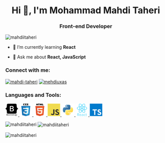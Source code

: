 <h1 align="center">Hi 👋, I'm Mohammad Mahdi Taheri</h1>
<h3 align="center">Front-end Developer</h3>

<p align="left"> <img src="https://komarev.com/ghpvc/?username=mahdiitaheri&label=Profile%20views&color=0e75b6&style=flat" alt="mahdiitaheri" /> </p>

- 🌱 I’m currently learning **React**

- 💬 Ask me about **React, JavaScript**

<h3 align="left">Connect with me:</h3>
<p align="left">
<a href="https://linkedin.com/in/mahdi-taheri" target="blank"><img align="center" src="https://raw.githubusercontent.com/rahuldkjain/github-profile-readme-generator/master/src/images/icons/Social/linked-in-alt.svg" alt="mahdi-taheri" height="30" width="40" /></a>
<a href="https://instagram.com/mehdiuxas" target="blank"><img align="center" src="https://raw.githubusercontent.com/rahuldkjain/github-profile-readme-generator/master/src/images/icons/Social/instagram.svg" alt="mehdiuxas" height="30" width="40" /></a>
</p>

<h3 align="left">Languages and Tools:</h3>
<p align="left"> <a href="https://getbootstrap.com" target="_blank" rel="noreferrer"> <img src="https://raw.githubusercontent.com/devicons/devicon/master/icons/bootstrap/bootstrap-plain-wordmark.svg" alt="bootstrap" width="40" height="40"/> </a> <a href="https://www.w3schools.com/css/" target="_blank" rel="noreferrer"> <img src="https://raw.githubusercontent.com/devicons/devicon/master/icons/css3/css3-original-wordmark.svg" alt="css3" width="40" height="40"/> </a> <a href="https://www.w3.org/html/" target="_blank" rel="noreferrer"> <img src="https://raw.githubusercontent.com/devicons/devicon/master/icons/html5/html5-original-wordmark.svg" alt="html5" width="40" height="40"/> </a> <a href="https://developer.mozilla.org/en-US/docs/Web/JavaScript" target="_blank" rel="noreferrer"> <img src="https://raw.githubusercontent.com/devicons/devicon/master/icons/javascript/javascript-original.svg" alt="javascript" width="40" height="40"/> </a> <a href="https://www.python.org" target="_blank" rel="noreferrer"> <img src="https://raw.githubusercontent.com/devicons/devicon/master/icons/python/python-original.svg" alt="python" width="40" height="40"/> </a> <a href="https://reactjs.org/" target="_blank" rel="noreferrer"> <img src="https://raw.githubusercontent.com/devicons/devicon/master/icons/react/react-original-wordmark.svg" alt="react" width="40" height="40"/> </a> <a href="https://www.typescriptlang.org/" target="_blank" rel="noreferrer"> <img src="https://raw.githubusercontent.com/devicons/devicon/master/icons/typescript/typescript-original.svg" alt="typescript" width="40" height="40"/> </a> </p>

<p><img align="left" src="https://github-readme-stats.vercel.app/api/top-langs?username=mahdiitaheri&show_icons=true&locale=en&layout=compact" alt="mahdiitaheri" /></p>

<p>&nbsp;<img align="center" src="https://github-readme-stats.vercel.app/api?username=mahdiitaheri&show_icons=true&locale=en" alt="mahdiitaheri" /></p>

<p><img align="center" src="https://github-readme-streak-stats.herokuapp.com/?user=mahdiitaheri&" alt="mahdiitaheri" /></p>

